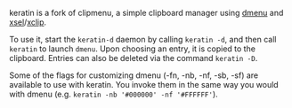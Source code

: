 keratin is a fork of clipmenu, a simple clipboard manager using [dmenu][] and [xsel][]/[xclip][].

To use it, start the `keratin-d` daemon by calling `keratin -d`, and then call `keratin` to launch
`dmenu`. Upon choosing an entry, it is copied to the clipboard. Entries can also be deleted via the
command `keratin -D`.

Some of the flags for customizing dmenu (-fn, -nb, -nf, -sb, -sf) are available to use with keratin.
You invoke them in the same way you would with dmenu (e.g. `keratin -nb '#000000' -nf '#FFFFFF'`).

[dmenu]: http://tools.suckless.org/dmenu/
[xsel]: http://www.vergenet.net/~conrad/software/xsel/
[xclip]: http://sourceforge.net/projects/xclip/
